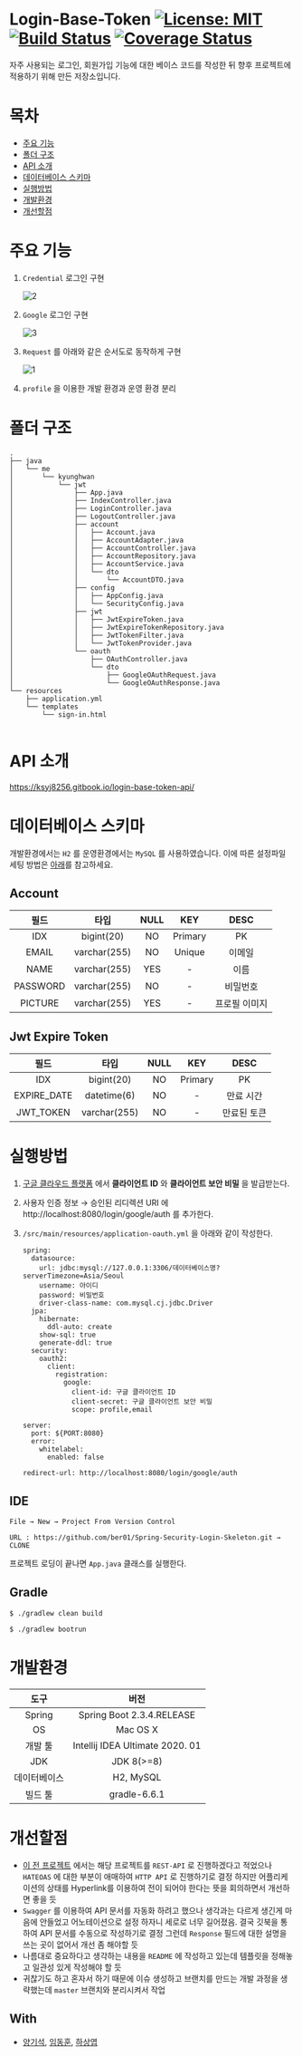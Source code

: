 # Login-Base-Token [![License: MIT](https://img.shields.io/badge/License-MIT-yellow.svg)](https://opensource.org/licenses/MIT) [![Build Status](https://travis-ci.org/ber01/Login-Base-Token.svg?branch=master)](https://travis-ci.org/ber01/Login-Base-Token) [![Coverage Status](https://coveralls.io/repos/github/ber01/Login-Base-Token/badge.svg)](https://coveralls.io/github/ber01/Login-Base-Token)
자주 사용되는 로그인, 회원가입 기능에 대한 베이스 코드를 작성한 뒤 향후 프로젝트에 적용하기 위해 만든 저장소입니다.

# 목차

- [주요 기능](#주요-기능)
- [폴더 구조](#폴더-구조)
- [API 소개](#api-소개)
- [데이터베이스 스키마](#데이터베이스-스키마)
- [실행방법](#실행방법)
- [개발환경](#개발환경)
- [개선할점](#개선할점)

# 주요 기능

1. `Credential` 로그인 구현

   ![2](./img/2.png)

2. `Google` 로그인 구현

   ![3](./img/3.png)

3. `Request` 를 아래와 같은 순서도로 동작하게 구현

   ![1](./img/1.png)

4. `profile` 을 이용한 개발 환경과 운영 환경 분리

# 폴더 구조
```
.
├── java
│   └── me
│       └── kyunghwan
│           └── jwt
│               ├── App.java
│               ├── IndexController.java
│               ├── LoginController.java
│               ├── LogoutController.java
│               ├── account
│               │   ├── Account.java
│               │   ├── AccountAdapter.java
│               │   ├── AccountController.java
│               │   ├── AccountRepository.java
│               │   ├── AccountService.java
│               │   └── dto
│               │       └── AccountDTO.java
│               ├── config
│               │   ├── AppConfig.java
│               │   └── SecurityConfig.java
│               ├── jwt
│               │   ├── JwtExpireToken.java
│               │   ├── JwtExpireTokenRepository.java
│               │   ├── JwtTokenFilter.java
│               │   └── JwtTokenProvider.java
│               └── oauth
│                   ├── OAuthController.java
│                   └── dto
│                       ├── GoogleOAuthRequest.java
│                       └── GoogleOAuthResponse.java
└── resources
    ├── application.yml
    └── templates
        └── sign-in.html


```
# API 소개

https://ksyj8256.gitbook.io/login-base-token-api/

# 데이터베이스 스키마

개발환경에서는 `H2` 를 운영환경에서는 `MySQL` 를 사용하였습니다. 이에 따른 설정파일 세팅 방법은 [아래](#실행방법)를 참고하세요.

## Account

|   필드   |     타입     | NULL |   KEY   | DESC |
| :------: | :----------: | :--: | :-----: | :--: |
|   IDX    |  bigint(20)  |  NO  | Primary | PK |
|  EMAIL   | varchar(255) |  NO  | Unique  | 이메일 |
|   NAME   | varchar(255) | YES  |    -    | 이름 |
| PASSWORD | varchar(255) |  NO  |    -    | 비밀번호 |
| PICTURE  | varchar(255) | YES  |    -    | 프로필 이미지 |

## Jwt Expire Token

|   필드   |     타입     | NULL |   KEY   | DESC |
| :------: | :----------: | :--: | :-----: | :--: |
|   IDX    |  bigint(20)  |  NO  | Primary | PK |
|  EXPIRE_DATE  | datetime(6) |  NO  | - | 만료 시간 |
|   JWT_TOKEN   | varchar(255) | NO |    -    | 만료된 토큰 |


# 실행방법

1. [구글 클라우드 플랫폼](https://github.com/ber01/Login-Base-Session/blob/master) 에서 **클라이언트 ID** 와 **클라이언트 보안 비밀** 을 발급받는다.

2. 사용자 인증 정보 → 승인된 리디렉션 URI 에 http://localhost:8080/login/google/auth 를 추가한다.

3. `/src/main/resources/application-oauth.yml` 을 아래와 같이 작성한다.

   ```
   spring:
     datasource:
       url: jdbc:mysql://127.0.0.1:3306/데이터베이스명?serverTimezone=Asia/Seoul
       username: 아이디
       password: 비밀번호
       driver-class-name: com.mysql.cj.jdbc.Driver
     jpa:
       hibernate:
         ddl-auto: create
       show-sql: true
       generate-ddl: true
     security:
       oauth2:
         client:
           registration:
             google:
               client-id: 구글 클라이언트 ID
               client-secret: 구글 클라이언트 보안 비밀
               scope: profile,email
   
   server:
     port: ${PORT:8080}
     error:
       whitelabel:
         enabled: false
   
   redirect-url: http://localhost:8080/login/google/auth
   ```

## IDE 

```
File → New → Project From Version Control
```

```
URL : https://github.com/ber01/Spring-Security-Login-Skeleton.git → CLONE
```

프로젝트 로딩이 끝나면 `App.java` 클래스를 실행한다.

## Gradle 

```
$ ./gradlew clean build
```

```
$ ./gradlew bootrun
```

# 개발환경

|     도구     |              버전               |
| :----------: | :-----------------------------: |
|    Spring    |    Spring Boot 2.3.4.RELEASE    |
|      OS      |            Mac OS X             |
|   개발 툴    | Intellij IDEA Ultimate 2020. 01 |
|     JDK      |              JDK 8(>=8)              |
| 데이터베이스 |               H2, MySQL                |
|   빌드 툴    |          gradle-6.6.1           |

# 개선할점

- [이 전 프로젝트](https://github.com/ber01/Login-Base-Session) 에서는 해당 프로젝트를 `REST-API` 로 진행하겠다고 적었으나 `HATEOAS` 에 대한 부분이 애매하여 `HTTP API` 로 진행하기로 결정 하지만 어플리케이션의 상태를 Hyperlink를 이용하여 전이 되어야 한다는 뜻을 회의하면서 개선하면 좋을 듯
- `Swagger` 를 이용하여 API 문서를 자동화 하려고 했으나 생각과는 다르게 생긴게 마음에 안들었고 어노테이션으로 설정 하자니 세로로 너무 길어졌음. 결국 깃북을 통하여 API 문서를 수동으로 작성하기로 결정 그런데 `Response` 필드에 대한 설명을 쓰는 곳이 없어서 개선 좀 해야할 듯
- 나름대로 중요하다고 생각하는 내용을 `README` 에 작성하고 있는데 템플릿을 정해놓고 일관성 있게 작성해야 할 듯
- 귀찮기도 하고 혼자서 하기 때문에 이슈 생성하고 브랜치를 만드는 개발 과정을 생략했는데 `master` 브랜치와 분리시켜서 작업

## With

- [양기석](https://github.com/yks095), [임동훈](https://github.com/donghL-dev), [하상엽](https://github.com/ssayebee)
